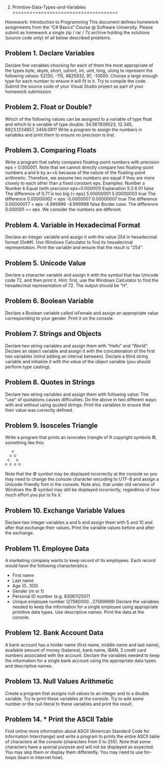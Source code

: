 2. Primitive-Data-Types-and-Variables
=====================================

Homework: Introduction to Programming
This document defines homework assignments from the “C# Basics“ Course @ Software University. Please submit as homework a single zip / rar / 7z archive holding the solutions (source code only) of all below described problems.

Problem 1.	Declare Variables
------
Declare five variables choosing for each of them the most appropriate of the types byte, sbyte, short, ushort, int, uint, long, ulong to represent the following values: 52130, -115, 4825932, 97, -10000. Choose a large enough type for each number to ensure it will fit in it. Try to compile the code. Submit the source code of your Visual Studio project as part of your homework submission.

Problem 2.	Float or Double?
------
Which of the following values can be assigned to a variable of type float and which to a variable of type double: 34.567839023, 12.345, 8923.1234857, 3456.091? Write a program to assign the numbers in variables and print them to ensure no precision is lost.

Problem 3.	Comparing Floats
------
Write a program that safely compares floating-point numbers with precision eps = 0.000001. Note that we cannot directly compare two floating-point numbers a and b by a==b because of the nature of the floating-point arithmetic. Therefore, we assume two numbers are equal if they are more closely to each other than a fixed constant eps. Examples:
Number a	Number b	Equal (with precision eps=0.000001)	Explanation
5.3	6.01	false	The difference of 0.71 is too big (> eps)
5.00000001	5.00000003	true	The difference 0.00000002 < eps
-0.0000007	0.00000007	true	The difference 0.00000077 < eps
-4.999999	-4.999998	false	Border case. The difference 0.000001 == eps. We consider the numbers are different.

Problem 4.	Variable in Hexadecimal Format
------
Declare an integer variable and assign it with the value 254 in hexadecimal format (0x##). Use Windows Calculator to find its hexadecimal representation. Print the variable and ensure that the result is “254”.

Problem 5.	Unicode Value
------
Declare a character variable and assign it with the symbol that has Unicode code 72, and then print it. Hint: first, use the Windows Calculator to find the hexadecimal representation of 72. The output should be “H”.

Problem 6.	Boolean Variable
------
Declare a Boolean variable called isFemale and assign an appropriate value corresponding to your gender. Print it on the console.

Problem 7.	Strings and Objects
------
Declare two string variables and assign them with “Hello” and “World”. Declare an object variable and assign it with the concatenation of the first two variables (mind adding an interval between). Declare a third string variable and initialize it with the value of the object variable (you should perform type casting).

Problem 8.	Quotes in Strings
------
Declare two string variables and assign them with following value:
The "use" of quotations causes difficulties.
Do the above in two different ways: with and without using quoted strings. Print the variables to ensure that their value was correctly defined.

Problem 9.	Isosceles Triangle
------
Write a program that prints an isosceles triangle of 9 copyright symbols ©, something like this:
```
   ©
  © ©
 ©   ©
© © © ©
```
Note that the © symbol may be displayed incorrectly at the console so you may need to change the console character encoding to UTF-8 and assign a Unicode-friendly font in the console. Note also, that under old versions of Windows the © symbol may still be displayed incorrectly, regardless of how much effort you put to fix it.

Problem 10.	Exchange Variable Values
------
Declare two integer variables a and b and assign them with 5 and 10 and after that exchange their values. Print the variable values before and after the exchange.

Problem 11.	Employee Data
------
A marketing company wants to keep record of its employees. Each record would have the following characteristics:
* First name
* Last name
* Age (0...100)
* Gender (m or f)
* Personal ID number (e.g. 8306112507)
* Unique employee number (27560000…27569999)
Declare the variables needed to keep the information for a single employee using appropriate primitive data types. Use descriptive names. Print the data at the console.

Problem 12.	Bank Account Data
------
A bank account has a holder name (first name, middle name and last name), available amount of money (balance), bank name, IBAN, 3 credit card numbers associated with the account. Declare the variables needed to keep the information for a single bank account using the appropriate data types and descriptive names.

Problem 13.	Null Values Arithmetic
------
Create a program that assigns null values to an integer and to a double variable. Try to print these variables at the console. Try to add some number or the null literal to these variables and print the result.

Problem 14.	* Print the ASCII Table
------
Find online more information about ASCII (American Standard Code for Information Interchange) and write a program to prints the entire ASCII table of characters at the console (characters from 0 to 255). Note that some characters have a special purpose and will not be displayed as expected. You may skip them or display them differently. You may need to use for-loops (learn in Internet how).
